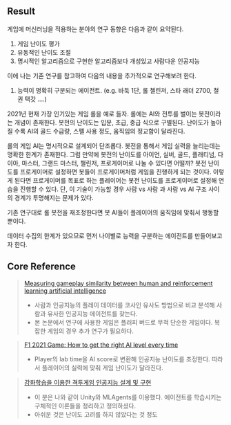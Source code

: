 Result
---
게임에 머신러닝을 적용하는 분야의 연구 동향은 다음과 같이 요약된다.
1. 게임 난이도 평가
2. 유동적인 난이도 조절
3. 명시적인 알고리즘으로 구현한 알고리즘보다 개성있고 사람다운 인공지능

이에 나는 기존 연구를 참고하여 다음의 내용을 추가적으로 연구해보려 한다.
1. 능력이 명확히 구분되는 에이전트. (e.g. 바둑 1단, 롤 첼린저, 스타 래더 2700, 철권 택갓 ....)

2021년 현재 가장 인기있는 게임 롤을 예로 들자. 롤에는 AI와 전투를 벌이는 봇전이라는 개념이 존재한다. 봇전의 난이도는 입문, 초급, 중급 식으로 구별된다. 
난이도가 높아질 수록 AI의 골드 수급량, 스펠 사용 정도, 움직임의 정교함이 달라진다.   

롤의 게임 AI는 명시적으로 설계되어 단조롭다. 봇전을 통해서 게임 실력을 늘리는데는 명확한 한계가 존재한다. 그럼 만약에 봇전의 난이도를 아이언, 실버, 골드, 플래티넘, 다이아, 마스터,
그랜드 마스터, 챌린저, 프로게이머로 나눌 수 있다면 어떨까? 봇전 난이도를 프로게이머로 설정하면 봇들이 프로게이머처럼 게임을 진행하게 되는 것이다. 이렇게 된다면 프로게이머를 목표로 하는 플레이어는 봇전 난이도를 프로게이머로 설정해 연습을 진행할 수 있다. 단, 이 기술이 가능할 경우 사람 vs 사람 과 사람 vs AI 구조 사이의 경계갸 투명해지는 문제가 있다.

기존 연구대로 롤 봇전을 재조정한다면 봇 AI들이 플레이어의 움직임에 맞춰서 행동할 뿐이다.

데이터 수집의 한계가 있으므로 먼저 나이별로 능력을 구분하는 에이전트를 만들어보고자 한다.

Core Reference
---
> [Measuring gameplay similarity between human and reinforcement learning artificial intelligence](https://scienceon.kisti.re.kr/srch/selectPORSrchArticle.do?cn=JAKO202007650437095)
>- 사람과 인공지능의 플레이 데이터를 코사인 유사도 방법으로 비교 분석해 사람과 유사한 인공지능 에이전트를 찾는다.
>- 본 논문에서 연구에 사용한 게임은 플러피 버드로 무척 단순한 게임이다. 복잡한 게임의 경우 추가 연구가 필요하다.


> [F1 2021 Game: How to get the right AI level every time](https://racinggames.gg/f1/f1-2021-game-how-to-get-the-right-ai-level-every-time-career-mode-my-team-difficulty/)
>- Player의 lab time을 AI score로 변환해 인공지능 난이도를 조정한다. 따라서 플레이어의 실력에 맞춰 게임 난이도가 달라진다.

> [강화학습을 이용한 격투게임 인공지능 설계 및 구현](http://www.riss.kr/search/detail/DetailView.do?p_mat_type=be54d9b8bc7cdb09&control_no=82fe3c00bea205d9ffe0bdc3ef48d419&outLink=K)
> - 이 분은 나와 같이 Unity와 MLAgents를 이용했다. 에이전트를 학습시키는 구체적인 이론들을 정리하고 정의하셨다.
> - 아쉬운 것은 난이도 고려를 하지 않았다는 것 정도
